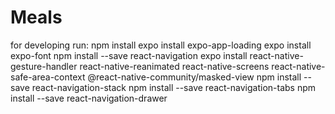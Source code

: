 # Meals

for developing run:
npm install
expo install expo-app-loading
expo install expo-font
npm install --save react-navigation
expo install react-native-gesture-handler react-native-reanimated react-native-screens react-native-safe-area-context @react-native-community/masked-view
npm install --save react-navigation-stack
npm install --save react-navigation-tabs
npm install --save react-navigation-drawer
